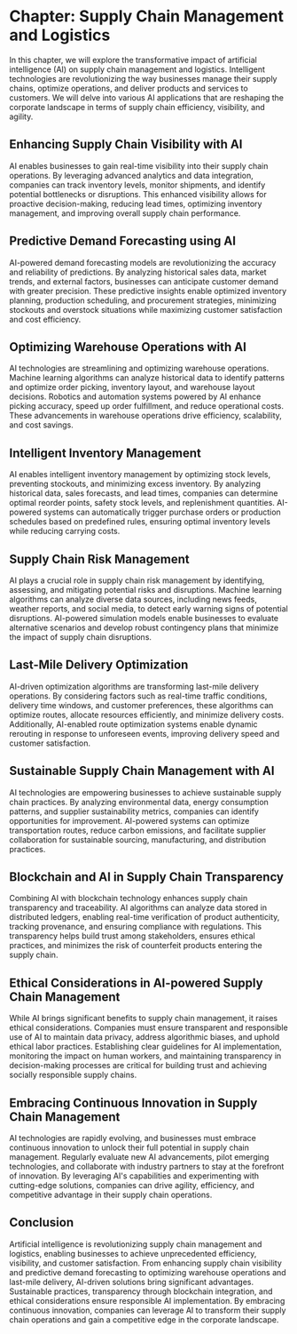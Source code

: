Chapter: Supply Chain Management and Logistics
==============================================

In this chapter, we will explore the transformative impact of artificial intelligence (AI) on supply chain management and logistics. Intelligent technologies are revolutionizing the way businesses manage their supply chains, optimize operations, and deliver products and services to customers. We will delve into various AI applications that are reshaping the corporate landscape in terms of supply chain efficiency, visibility, and agility.

Enhancing Supply Chain Visibility with AI
-----------------------------------------

AI enables businesses to gain real-time visibility into their supply chain operations. By leveraging advanced analytics and data integration, companies can track inventory levels, monitor shipments, and identify potential bottlenecks or disruptions. This enhanced visibility allows for proactive decision-making, reducing lead times, optimizing inventory management, and improving overall supply chain performance.

Predictive Demand Forecasting using AI
--------------------------------------

AI-powered demand forecasting models are revolutionizing the accuracy and reliability of predictions. By analyzing historical sales data, market trends, and external factors, businesses can anticipate customer demand with greater precision. These predictive insights enable optimized inventory planning, production scheduling, and procurement strategies, minimizing stockouts and overstock situations while maximizing customer satisfaction and cost efficiency.

Optimizing Warehouse Operations with AI
---------------------------------------

AI technologies are streamlining and optimizing warehouse operations. Machine learning algorithms can analyze historical data to identify patterns and optimize order picking, inventory layout, and warehouse layout decisions. Robotics and automation systems powered by AI enhance picking accuracy, speed up order fulfillment, and reduce operational costs. These advancements in warehouse operations drive efficiency, scalability, and cost savings.

Intelligent Inventory Management
--------------------------------

AI enables intelligent inventory management by optimizing stock levels, preventing stockouts, and minimizing excess inventory. By analyzing historical data, sales forecasts, and lead times, companies can determine optimal reorder points, safety stock levels, and replenishment quantities. AI-powered systems can automatically trigger purchase orders or production schedules based on predefined rules, ensuring optimal inventory levels while reducing carrying costs.

Supply Chain Risk Management
----------------------------

AI plays a crucial role in supply chain risk management by identifying, assessing, and mitigating potential risks and disruptions. Machine learning algorithms can analyze diverse data sources, including news feeds, weather reports, and social media, to detect early warning signs of potential disruptions. AI-powered simulation models enable businesses to evaluate alternative scenarios and develop robust contingency plans that minimize the impact of supply chain disruptions.

Last-Mile Delivery Optimization
-------------------------------

AI-driven optimization algorithms are transforming last-mile delivery operations. By considering factors such as real-time traffic conditions, delivery time windows, and customer preferences, these algorithms can optimize routes, allocate resources efficiently, and minimize delivery costs. Additionally, AI-enabled route optimization systems enable dynamic rerouting in response to unforeseen events, improving delivery speed and customer satisfaction.

Sustainable Supply Chain Management with AI
-------------------------------------------

AI technologies are empowering businesses to achieve sustainable supply chain practices. By analyzing environmental data, energy consumption patterns, and supplier sustainability metrics, companies can identify opportunities for improvement. AI-powered systems can optimize transportation routes, reduce carbon emissions, and facilitate supplier collaboration for sustainable sourcing, manufacturing, and distribution practices.

Blockchain and AI in Supply Chain Transparency
----------------------------------------------

Combining AI with blockchain technology enhances supply chain transparency and traceability. AI algorithms can analyze data stored in distributed ledgers, enabling real-time verification of product authenticity, tracking provenance, and ensuring compliance with regulations. This transparency helps build trust among stakeholders, ensures ethical practices, and minimizes the risk of counterfeit products entering the supply chain.

Ethical Considerations in AI-powered Supply Chain Management
------------------------------------------------------------

While AI brings significant benefits to supply chain management, it raises ethical considerations. Companies must ensure transparent and responsible use of AI to maintain data privacy, address algorithmic biases, and uphold ethical labor practices. Establishing clear guidelines for AI implementation, monitoring the impact on human workers, and maintaining transparency in decision-making processes are critical for building trust and achieving socially responsible supply chains.

Embracing Continuous Innovation in Supply Chain Management
----------------------------------------------------------

AI technologies are rapidly evolving, and businesses must embrace continuous innovation to unlock their full potential in supply chain management. Regularly evaluate new AI advancements, pilot emerging technologies, and collaborate with industry partners to stay at the forefront of innovation. By leveraging AI's capabilities and experimenting with cutting-edge solutions, companies can drive agility, efficiency, and competitive advantage in their supply chain operations.

Conclusion
----------

Artificial intelligence is revolutionizing supply chain management and logistics, enabling businesses to achieve unprecedented efficiency, visibility, and customer satisfaction. From enhancing supply chain visibility and predictive demand forecasting to optimizing warehouse operations and last-mile delivery, AI-driven solutions bring significant advantages. Sustainable practices, transparency through blockchain integration, and ethical considerations ensure responsible AI implementation. By embracing continuous innovation, companies can leverage AI to transform their supply chain operations and gain a competitive edge in the corporate landscape.
